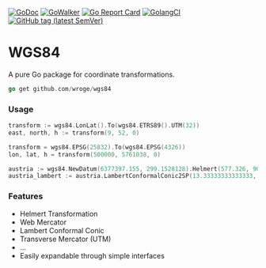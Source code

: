 [![GoDoc](http://img.shields.io/badge/godoc-reference-5272B4.svg?style=flat-square)](https://godoc.org/github.com/wroge/wgs84)
[![GoWalker](https://img.shields.io/badge/Go_Walker-Doc-blue.svg?style=flat-square)](https://gowalker.org/github.com/wroge/wgs84)
[![Go Report Card](https://goreportcard.com/badge/github.com/wroge/wgs84?style=flat-square)](https://goreportcard.com/report/github.com/wroge/wgs84)
[![GolangCI](https://golangci.com/badges/github.com/wroge/wgs84.svg)](https://golangci.com/r/github.com/wroge/wgs84)
[![GitHub tag (latest SemVer)](https://img.shields.io/github/tag/wroge/wgs84.svg?style=social)](https://github.com/wroge/wgs84/tags)
# WGS84

A pure Go package for coordinate transformations.

```go
go get github.com/wroge/wgs84
```

### Usage
```go
transform := wgs84.LonLat().To(wgs84.ETRS89().UTM(32))
east, north, h := transform(9, 52, 0)

transform = wgs84.EPSG(25832).To(wgs84.EPSG(4326))
lon, lat, h = transform(500000, 5761038, 0)

austria := wgs84.NewDatum(6377397.155, 299.1528128).Helmert(577.326, 90.129, 463.919, 5.137, 1.474, 5.297, 2.4232)
austria_lambert := austria.LambertConformalConic2SP(13.33333333333333, 74.5,49,46,400000,400000)
```

### Features

- Helmert Transformation
- Web Mercator
- Lambert Conformal Conic
- Transverse Mercator (UTM)
- ...
- Easily expandable through simple interfaces
